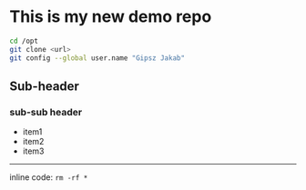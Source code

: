 # This is my new demo repo

```bash
cd /opt
git clone <url>
git config --global user.name "Gipsz Jakab"
```

## Sub-header
### sub-sub header

- item1
- item2
- item3

---

inline code: `rm -rf *`
